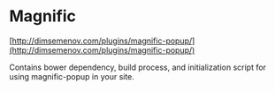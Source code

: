 Magnific
========

[http://dimsemenov.com/plugins/magnific-popup/](http://dimsemenov.com/plugins/magnific-popup/)

Contains bower dependency, build process, and initialization script for using magnific-popup in your site.



